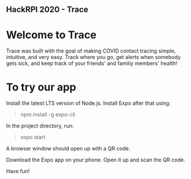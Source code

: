 ## HackRPI 2020 - Trace
# Welcome to Trace
Trace was built with the goal of making COVID contact tracing simple, intuitive, and very easy. Track where you go, get alerts when somebody gets sick, and keep track of your friends' and familiy members' health!

# To try our app
Install the latest LTS version of Node.js. Install Expo after that using:
>npm install -g expo-cli

In the project directory, run:
>expo start

A browser window should open up with a QR code.

Download the Expo app on your phone. Open it up and scan the QR code.

Have fun!
